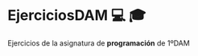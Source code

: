 # EjerciciosDAM :computer: :mortar_board:

Ejercicios de la asignatura de **programación** de 1ºDAM
